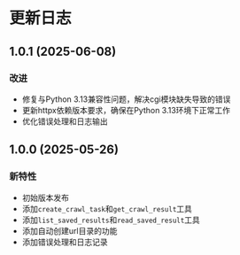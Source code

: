 # 更新日志

## 1.0.1 (2025-06-08)

### 改进

- 修复与Python 3.13兼容性问题，解决cgi模块缺失导致的错误
- 更新httpx依赖版本要求，确保在Python 3.13环境下正常工作
- 优化错误处理和日志输出

## 1.0.0 (2025-05-26)

### 新特性

- 初始版本发布
- 添加`create_crawl_task`和`get_crawl_result`工具
- 添加`list_saved_results`和`read_saved_result`工具
- 添加自动创建url目录的功能
- 添加错误处理和日志记录